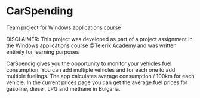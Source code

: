 # CarSpending
Team project for Windows applications course

DISCLAIMER: This project was developed as part of a project assignment in the Windows applications course @Telerik Academy and was written entirely for learning purposes

CarSpendig gives you the opportunity to monitor your vehicles fuel consumption. You can add multiple vehicles and for each one to add multiple fuelings. The app calculates average consumption / 100km for each vehicle. In the current prices page you can get the average fuel prices for gasoline, diesel, LPG and methane  in Bulgaria.
